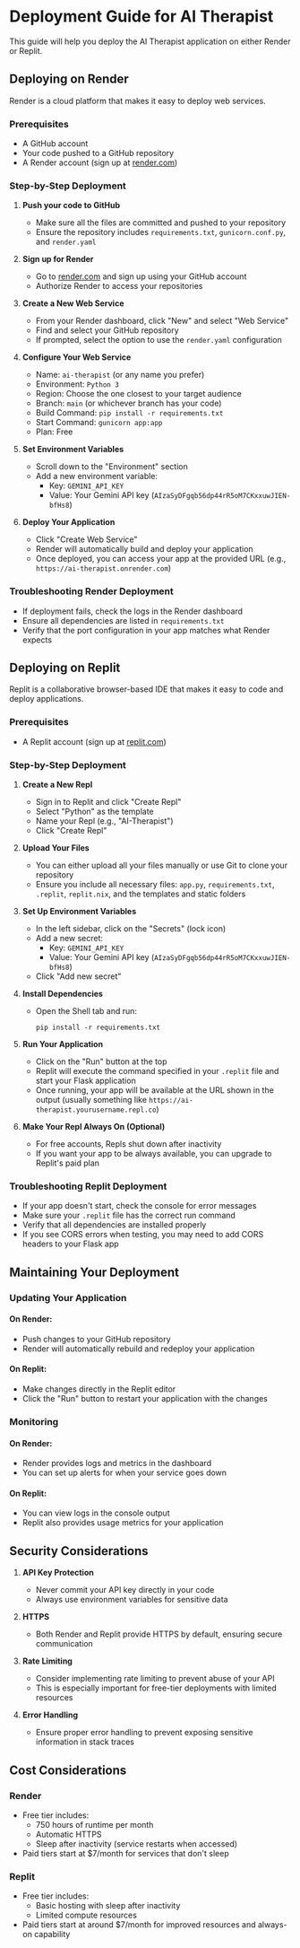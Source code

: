 # Deployment Guide for AI Therapist

This guide will help you deploy the AI Therapist application on either Render or Replit.

## Deploying on Render

Render is a cloud platform that makes it easy to deploy web services.

### Prerequisites

- A GitHub account
- Your code pushed to a GitHub repository
- A Render account (sign up at [render.com](https://render.com))

### Step-by-Step Deployment

1. **Push your code to GitHub**
   - Make sure all the files are committed and pushed to your repository
   - Ensure the repository includes `requirements.txt`, `gunicorn.conf.py`, and `render.yaml`

2. **Sign up for Render**
   - Go to [render.com](https://render.com) and sign up using your GitHub account
   - Authorize Render to access your repositories

3. **Create a New Web Service**
   - From your Render dashboard, click "New" and select "Web Service"
   - Find and select your GitHub repository
   - If prompted, select the option to use the `render.yaml` configuration

4. **Configure Your Web Service**
   - Name: `ai-therapist` (or any name you prefer)
   - Environment: `Python 3`
   - Region: Choose the one closest to your target audience
   - Branch: `main` (or whichever branch has your code)
   - Build Command: `pip install -r requirements.txt`
   - Start Command: `gunicorn app:app`
   - Plan: Free

5. **Set Environment Variables**
   - Scroll down to the "Environment" section
   - Add a new environment variable:
     - Key: `GEMINI_API_KEY`
     - Value: Your Gemini API key (`AIzaSyDFgqb56dp44rR5oM7CKxxuwJIEN-bfHs8`)

6. **Deploy Your Application**
   - Click "Create Web Service"
   - Render will automatically build and deploy your application
   - Once deployed, you can access your app at the provided URL (e.g., `https://ai-therapist.onrender.com`)

### Troubleshooting Render Deployment

- If deployment fails, check the logs in the Render dashboard
- Ensure all dependencies are listed in `requirements.txt`
- Verify that the port configuration in your app matches what Render expects

## Deploying on Replit

Replit is a collaborative browser-based IDE that makes it easy to code and deploy applications.

### Prerequisites

- A Replit account (sign up at [replit.com](https://replit.com))

### Step-by-Step Deployment

1. **Create a New Repl**
   - Sign in to Replit and click "Create Repl"
   - Select "Python" as the template
   - Name your Repl (e.g., "AI-Therapist")
   - Click "Create Repl"

2. **Upload Your Files**
   - You can either upload all your files manually or use Git to clone your repository
   - Ensure you include all necessary files: `app.py`, `requirements.txt`, `.replit`, `replit.nix`, and the templates and static folders

3. **Set Up Environment Variables**
   - In the left sidebar, click on the "Secrets" (lock icon)
   - Add a new secret:
     - Key: `GEMINI_API_KEY`
     - Value: Your Gemini API key (`AIzaSyDFgqb56dp44rR5oM7CKxxuwJIEN-bfHs8`)
   - Click "Add new secret"

4. **Install Dependencies**
   - Open the Shell tab and run:
     ```
     pip install -r requirements.txt
     ```

5. **Run Your Application**
   - Click on the "Run" button at the top
   - Replit will execute the command specified in your `.replit` file and start your Flask application
   - Once running, your app will be available at the URL shown in the output (usually something like `https://ai-therapist.yourusername.repl.co`)

6. **Make Your Repl Always On (Optional)**
   - For free accounts, Repls shut down after inactivity
   - If you want your app to be always available, you can upgrade to Replit's paid plan

### Troubleshooting Replit Deployment

- If your app doesn't start, check the console for error messages
- Make sure your `.replit` file has the correct run command
- Verify that all dependencies are installed properly
- If you see CORS errors when testing, you may need to add CORS headers to your Flask app

## Maintaining Your Deployment

### Updating Your Application

#### On Render:
- Push changes to your GitHub repository
- Render will automatically rebuild and redeploy your application

#### On Replit:
- Make changes directly in the Replit editor
- Click the "Run" button to restart your application with the changes

### Monitoring

#### On Render:
- Render provides logs and metrics in the dashboard
- You can set up alerts for when your service goes down

#### On Replit:
- You can view logs in the console output
- Replit also provides usage metrics for your application

## Security Considerations

1. **API Key Protection**
   - Never commit your API key directly in your code
   - Always use environment variables for sensitive data
   
2. **HTTPS**
   - Both Render and Replit provide HTTPS by default, ensuring secure communication

3. **Rate Limiting**
   - Consider implementing rate limiting to prevent abuse of your API
   - This is especially important for free-tier deployments with limited resources

4. **Error Handling**
   - Ensure proper error handling to prevent exposing sensitive information in stack traces

## Cost Considerations

### Render
- Free tier includes:
  - 750 hours of runtime per month
  - Automatic HTTPS
  - Sleep after inactivity (service restarts when accessed)
- Paid tiers start at $7/month for services that don't sleep

### Replit
- Free tier includes:
  - Basic hosting with sleep after inactivity
  - Limited compute resources
- Paid tiers start at around $7/month for improved resources and always-on capability 